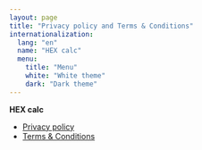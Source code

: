 ```yaml
---
layout: page
title: "Privacy policy and Terms & Conditions"
internationalization:
  lang: "en"
  name: "HEX calc"
  menu:
    title: "Menu"
    white: "White theme"
    dark: "Dark theme"
---
```


**HEX calc**

*   [Privacy policy](/privacy-policies/hex-calc/privacy-policy)
*   [Terms & Conditions](/privacy-policies/hex-calc/terms-and-conditions)

